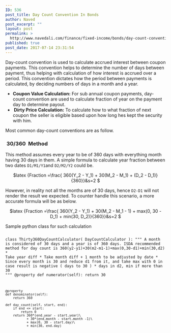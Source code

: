 ```yaml
---
ID: 536
post_title: Day Count Convention In Bonds
author: Naved
post_excerpt: ""
layout: post
permalink: >
  http://www.navedali.com/finance/fixed-income/bonds/day-count-convention-bonds
published: true
post_date: 2017-07-14 23:31:54
---
```

Day-count convention is used to calculate accrued interest between coupon payments. This convention helps to determine the number of days between payment, thus helping with calculation of how interest is accrued over a period. This convention dictates how the period between payments is calculated, by deciding numbers of days in a month and a year.
<ul>
 	<li><b>Coupon Value Calculation:</b> For sub annual coupon payments, day-count convention are used to calculate fraction of year on the payment day to determine payout.</li>
 	<li><b> Dirty Price Calculation:</b> To calculate how to what fraction of next coupon the seller is eligible based upon how long hes kept the security with him.</li>
</ul>
Most common day-count conventions are as follow.
<h3> 30/360  Method</h3>
This method assumes every year to be of 360 days with everything month having 30 days in them. A simple formula to calculate year fraction between two dates <code>D1/M1/Y1</code>and <code>D2/M2/Y2</code> could be.
<p align="center">
$latex 
{Fraction =\frac{ 360(Y_2 - Y_1) + 30(M_2 - M_1) + (D_2 - D_1)}{360}}&s=2
$
</p>
However, in reality not all the months are of 30 days, hence <code>D2-D1</code> will not render the result we expected. To counter handle this scenario, a more accurate formula will be as below.
<p align="center">
$latex 
{Fraction =\frac{ 360(Y_2 - Y_1) + 30(M_2 - M_1 - 1) + max(0, 30 - D_1) + min(30, D_2)}{360}}&s=2
$
</p>
Sample python class for such calculation
<code>

class Thirty360DayCountCalculator( DayCountCalculator ):
    """
    A month is considered of 30 days and a year is of 360 days.
    ISDA recommended method for day count is
    360(y2-y1)+30(m2-m1-1)+max(0,30-d1)+min(30,d2)
    * Take year diff
    * Take month diff + 1 month to be adjusted by date
    * Since every month is 30 and reduce d1 from it, and take
    max with 0 in case result is negative ( days to 30 )
    * days in d2, min if more than 30
    """
    @property
    def numerator(self):
        return 30

    @property
    def denominator(self):
        return 360

    def day_count(self, start, end):
        if end <= start:
            return 0
        return 360*(end.year - start.year)\
               + 30*(end.month - start.month -1)\
               + max(0, 30 - start.day)\
               + min(30, end.day)
</code>